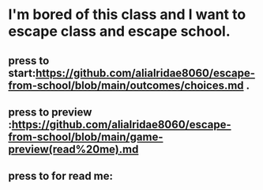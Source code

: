 # I'm bored of this class and I want to escape class and escape school.
## press to start:https://github.com/alialridae8060/escape-from-school/blob/main/outcomes/choices.md .
## press to preview :https://github.com/alialridae8060/escape-from-school/blob/main/game-preview(read%20me).md
## press to for read me:
